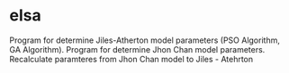 elsa
====

Program for determine Jiles-Atherton model parameters (PSO Algorithm, GA Algorithm). Program for determine Jhon Chan model parameters. Recalculate paramteres from Jhon Chan model to Jiles - Atehrton
